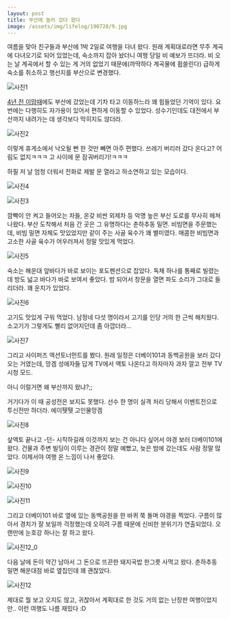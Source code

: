 ```yaml
---
layout: post
title: 부산에 놀러 갔다 왔다
image: /assets/img/lifelog/190728/9.jpg
---
```


여름을 맞아 친구들과 부산에 1박 2일로 여행을 다녀 왔다.
원래 계획대로라면 무주 계곡에 다녀오기로 되어 있었는데, 숙소까지 잡아 놨더니 여행 당일 비 예보가 뜨더라.
비 오는 날 계곡에서 할 수 있는 게 거의 없었기 때문에(까딱하다 계곡물에 휩쓸린다) 급하게 숙소를 취소하고 행선지를 부산으로 변경했다.

![사진1](/assets/img/lifelog/190728/1.jpg)

[4년 전 이맘때](http://eguniblog.zz.am/220456194938)에도 부산에 갔었는데 기차 타고 이동하느라 꽤 힘들었던 기억이 있다.
요번에는 다행히도 자가용이 있어서 편하게 이동할 수 있었다.
성수기인데도 대전에서 부산까지 내려가는 데 생각보다 막히지도 않더라.

![사진2](/assets/img/lifelog/190728/2.jpg)

이렇게 휴게소에서 낙오될 뻔 한 것만 빼면 아주 편했다.
쓰레기 버리러 갔다 온다고? 어림도 없지ㅋㅋㅋ 고 사이에 문 잠궈버리기!ㅋㅋㅋ

하필 저 날 엄청 더워서 전화로 제발 문 열라고 하소연하고 있는 모습이다.

![사진4](/assets/img/lifelog/190728/4.jpg)

![사진3](/assets/img/lifelog/190728/3.jpg)

깜빡이 안 켜고 들어오는 차들, 온갖 비싼 외제차 등 악명 높은 부산 도로를 무사히 헤쳐나왔다.
부산 도착해서 처음 간 곳은 그 유명하다는 춘하추동 밀면.
비빔면을 주문했는데, 비빔 밀면 자체도 맛있었지만 같이 주는 사골 육수가 꽤 별미였다.
매콤한 비빔면과 고소한 사골 육수가 어우러져서 정말 맛있게 먹었다.

![사진5](/assets/img/lifelog/190728/5.jpg)

숙소는 해운대 앞바다가 바로 보이는 포도펜션으로 잡았다.
독채 하나를 통째로 빌렸는데 방도 넓고 바다가 바로 보여서 좋았다.
밤 되어서 창문을 열면 파도 소리가 그대로 들리더라. 꽤 운치가 있었다.

![사진6](/assets/img/lifelog/190728/6.jpg)

고기도 맛있게 구워 먹었다.
남정네 다섯 명이라서 고기를 인당 거의 한 근씩 해치웠다.
소고기가 그렇게도 빨리 없어지던데 좀 아깝더라…

![사진7](/assets/img/lifelog/190728/7.jpg)

그리고 사이퍼즈 액션토너먼트를 봤다.
원래 일정은 더베이101과 동백공원을 보러 갔다 오는 거였는데,
망겜 성애자들 답게 TV에서 액토 나온다고 하자마자 과자 깔고 전부 TV시청 모드.

아니 이럴거면 왜 부산까지 왔냐?;;

거기다가 이 때 공성전은 보지도 못했다.
선수 한 명이 실격 처리 당해서 이벤트전으로 투신전만 하더라. 에이퉷퉷 고인물망겜

![사진8](/assets/img/lifelog/190728/8.jpg)

샆액토 끝나고 -던- 시작하길래 이것까지 보는 건 아니다 싶어서 야경 보러 더베이101에 왔다.
건물과 주변 빌딩이 이루는 경관이 정말 예뻤고, 늦은 밤에 갔는데도 사람 정말 많았다.
이제서야 여행 온 느낌이 나서 좋았다.

![사진9](/assets/img/lifelog/190728/9.jpg)

![사진10](/assets/img/lifelog/190728/10.jpg)

![사진11](/assets/img/lifelog/190728/11.jpg)

그리고 더베이101 바로 옆에 있는 동백공원을 한 바퀴 쭉 돌며 야경을 찍었다.
구름이 많아서 경치가 잘 보일까 걱정했는데 오히려 구름 때문에 신비한 분위기가 연출되었다.
오랜만에 눈호강 하나는 잘 하고 왔다.

![사진12_0](/assets/img/lifelog/190728/12_0.jpg)

다음 날에 돈이 약간 남아서 그 돈으로 뜨끈한 돼지국밥 한그릇 사먹고 왔다.
춘하추동 밀면 해운대점 바로 옆집인데 꽤 괜찮았다.

![사진12](/assets/img/lifelog/190728/12.jpg)

제대로 뭘 보고 오지도 않고, 귀찮아서 계획대로 한 것도 거의 없는 난장판 여행이었지만..
이런 여행도 나름 재밌다 :D